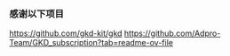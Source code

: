 ### 感谢以下项目
https://github.com/gkd-kit/gkd
https://github.com/Adpro-Team/GKD_subscription?tab=readme-ov-file
